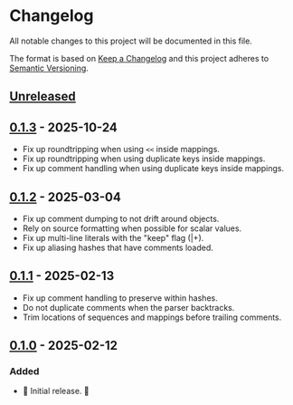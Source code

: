 # Changelog

All notable changes to this project will be documented in this file.

The format is based on [Keep a Changelog](http://keepachangelog.com/en/1.0.0/) and this project adheres to [Semantic Versioning](http://semver.org/spec/v2.0.0.html).

## [Unreleased]

## [0.1.3] - 2025-10-24

- Fix up roundtripping when using `<<` inside mappings.
- Fix up roundtripping when using duplicate keys inside mappings.
- Fix up comment handling when using duplicate keys inside mappings.

## [0.1.2] - 2025-03-04

- Fix up comment dumping to not drift around objects.
- Rely on source formatting when possible for scalar values.
- Fix up multi-line literals with the "keep" flag (|+).
- Fix up aliasing hashes that have comments loaded.

## [0.1.1] - 2025-02-13

- Fix up comment handling to preserve within hashes.
- Do not duplicate comments when the parser backtracks.
- Trim locations of sequences and mappings before trailing comments.

## [0.1.0] - 2025-02-12

### Added

- 🎉 Initial release. 🎉

[unreleased]: https://github.com/kddnewton/psych-pure/compare/v0.1.3...HEAD
[0.1.3]: https://github.com/kddnewton/psych-pure/compare/v0.1.2...v0.1.3
[0.1.2]: https://github.com/kddnewton/psych-pure/compare/v0.1.1...v0.1.2
[0.1.1]: https://github.com/kddnewton/psych-pure/compare/v0.1.0...v0.1.1
[0.1.0]: https://github.com/kddnewton/psych-pure/compare/24de62...v0.1.0

